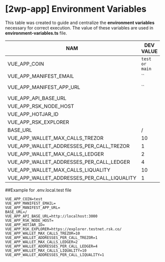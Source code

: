 # [2wp-app] Environment Variables
This table was created to guide and centralize the **environment variables** necessary for correct execution.
The value of these variables are used in **environment-variables.ts** file.

|NAM                                         |DEV VALUE                      |DETAILS                                                  |
|--------------------------------------------|-------------------------------|---------------------------------------------------------|
|VUE_APP_COIN                                |`test or main`                 |'testnet or mainnet'                                     |
|VUE_APP_MANIFEST_EMAIL                      |``                             |                                                         |
|VUE_APP_MANIFEST_APP_URL                    |``                             |<URL_FOR_TREZOR_MANIFEST> ## 'https://2waypeg.rsk.co/'   |
|VUE_APP_API_BASE_URL                        |                               |API Back-end URL                                         |
|VUE_APP_RSK_NODE_HOST                       |                               |NODE RSK URL                                             | 
|VUE_APP_HOTJAR_ID                           |                               |<HOT_JAR_ID_FOR_THE_ENVIRONMENT>                         |
|VUE_APP_RSK_EXPLORER                        |                               |RSK EXPLORER URL                                         |
|BASE_URL                                    | /                             |APP BASE URL                                             |  
|VUE_APP_WALLET_MAX_CALLS_TREZOR             | 10                            |MAX CALLS TREZOR                                         |
|VUE_APP_WALLET_ADDRESSES_PER_CALL_TREZOR    | 1                             |ADDRESSES PER_CALL                                       |
|VUE_APP_WALLET_MAX_CALLS_LEDGER             | 2                             |MAX CALLS LEDGER                                         |
|VUE_APP_WALLET_ADDRESSES_PER_CALL_LEDGER    | 4                             |ADDRESSES PER CALL                                       |
|VUE_APP_WALLET_MAX_CALLS_LIQUALITY          | 10                            |MAX CALLS LIQUALITY                                      |
|VUE_APP_WALLET_ADDRESSES_PER_CALL_LIQUALITY | 1                             |ADDRESSES PER CALL                                       |


##Example for .env.local.test file

```dotenv
VUE_APP_COIN=test
VUE_APP_MANIFEST_EMAIL=
VUE_APP_MANIFEST_APP_URL=
BASE_URL=/
VUE_APP_API_BASE_URL=http://localhost:3000
VUE_APP_RSK_NODE_HOST=
VUE_APP_HOTJAR_ID=
VUE_APP_RSK_EXPLORER=https://explorer.testnet.rsk.co/
VUE_APP_WALLET_MAX_CALLS_TREZOR=10
VUE_APP_WALLET_ADDRESSES_PER_CALL_TREZOR=1
VUE_APP_WALLET_MAX_CALLS_LEDGER=2
VUE_APP_WALLET_ADDRESSES_PER_CALL_LEDGER=4
VUE_APP_WALLET_MAX_CALLS_LIQUALITY=10
VUE_APP_WALLET_ADDRESSES_PER_CALL_LIQUALITY=1

```